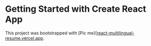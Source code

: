 # Getting Started with Create React App

This project was bootstrapped with [Pic me]([react-multilingual-resume.vercel.app]([https://react-multilingual-resume.vercel.app/resume]).
